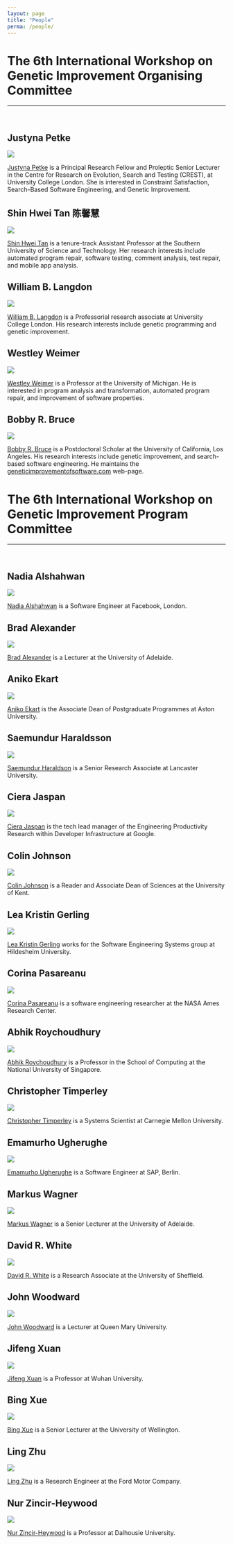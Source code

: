 ```yaml
---
layout: page
title: "People"
perma: /people/
---
```


# The 6th International Workshop on Genetic Improvement Organising Committee 

<hr><br>

## Justyna Petke

![](./profile_images/justyna.jpg)

[Justyna Petke](http://www0.cs.ucl.ac.uk/staff/j.petke) is a Principal Research Fellow and Proleptic Senior Lecturer in the Centre for Research on Evolution, Search and Testing (CREST), at University College London. She is interested in Constraint Satisfaction, Search-Based Software Engineering, and Genetic Improvement.

## Shin Hwei Tan 陈馨慧

![](./profile_images/shin.jpg)

[Shin Hwei Tan](https://www.shinhwei.com) is a tenure-track Assistant Professor at the Southern University of Science and Technology. Her research interests include automated program repair, software testing, comment analysis, test repair, and mobile app analysis.


## William B. Langdon

![](./profile_images/bill.jpg)

[William B. Langdon](http://www0.cs.ucl.ac.uk/staff/w.langdon) is a Professorial research associate at University College London. His research interests include genetic programming and genetic improvement.

## Westley Weimer

![](./profile_images/westley.jpg)

[Westley Weimer](https://web.eecs.umich.edu/~weimerw) is a Professor at the University of Michigan. He is interested in program analysis and transformation, automated program repair, and improvement of software properties.

## Bobby R. Bruce

![](./profile_images/bobby.png)

[Bobby R. Bruce](https://web.cs.ucla.edu/~b.bruce) is a Postdoctoral Scholar at the University of California, Los Angeles. His research interests include genetic improvement, and search-based software engineering. He maintains the [geneticimprovementofsoftware.com](http://www.geneticimprovementofsoftware.com) web-page.

# The 6th International Workshop on Genetic Improvement Program Committee

<hr><br>

## Nadia Alshahwan

![](./profile_images/nadia.jpeg)

[Nadia Alshahwan](https://www.linkedin.com/in/nadiaalshahwan) is a Software Engineer at Facebook, London.

## Brad Alexander

![](./profile_images/brad.jpg)

[Brad Alexander](http://www.cs.adelaide.edu.au/~brad/) is a Lecturer at the University of Adelaide.

## Aniko Ekart

![](./profile_images/aniko.jpg)

[Aniko Ekart](https://www2.aston.ac.uk/eas/staff/a-z/dr-aniko-ekart) is the Associate Dean of Postgraduate Programmes at Aston University.

## Saemundur Haraldsson

![](./profile_images/sami.jpg)

[Saemundur Haraldson](https://www.lancaster.ac.uk/sci-tech/about-us/people/saemundur-haraldsson) is a Senior Research Associate at Lancaster University.

## Ciera Jaspan

![](./profile_images/ciera.jpg)

[Ciera Jaspan](https://research.google.com/pubs/CieraJaspan.html) is the tech lead manager of the Engineering Productivity Research within Developer Infrastructure at Google.

## Colin Johnson

![](./profile_images/colin.jpg)

[Colin Johnson](http://www.cs.kent.ac.uk/people/staff/cgj) is a Reader and Associate Dean of Sciences at the University of Kent.

## Lea Kristin Gerling

![](./profile_images/lea.jpg)

[Lea Kristin Gerling](https://sse.uni-hildesheim.de/mitglieder/lea-kristin-gerling) works for the Software Engineering Systems group at Hildesheim University.

## Corina Pasareanu

![](./profile_images/corina.png)

[Corina Pasareanu](https://ti.arc.nasa.gov/profile/pcorina/) is a software engineering researcher at the NASA Ames Research Center.

## Abhik Roychoudhury

![](./profile_images/abhik.jpg)

[Abhik Roychoudhury](http://www.comp.nus.edu.sg/~abhik/) is a Professor in the School of Computing at the National University of Singapore.

## Christopher Timperley

![](./profile_images/chris.jpg)

[Christopher Timperley](https://www.cs.cmu.edu/directory/ctimperl) is a Systems Scientist at Carnegie Mellon University.

## Emamurho Ugherughe

![](./profile_images/emamurho.jpeg)

[Emamurho Ugherughe](https://www.linkedin.com/in/emamurho) is a Software Engineer at SAP, Berlin.

## Markus Wagner

![](./profile_images/markus.jpg)

[Markus Wagner](http://cs.adelaide.edu.au/~markus/) is a Senior Lecturer at the University of Adelaide.

## David R. White

![](./profile_images/david.jpg)

[David R. White](http://www.davidrwhite.co.uk/) is a Research Associate at the University of Sheffield.

## John Woodward

![](./profile_images/john.jpg)

[John Woodward](http://www.eecs.qmul.ac.uk/people/view/54720/dr-john-woodward) is a Lecturer at Queen Mary University.

## Jifeng Xuan

![](./profile_images/jifeng.jpg)

[Jifeng Xuan](http://jifeng-xuan.com/) is a Professor at Wuhan University.

## Bing Xue

![](./profile_images/bing.jpg)

[Bing Xue](http://ecs.victoria.ac.nz/Main/BingXue) is a Senior Lecturer at the University of Wellington.

## Ling Zhu

![](./profile_images/ling.jpg)

[Ling Zhu](https://linkedin.com/in/ling-zhu-a8098b15) is a Research Engineer at the Ford Motor Company.

## Nur Zincir-Heywood

![](./profile_images/nur.jpg)

[Nur Zincir-Heywood](http://www.cs.dal.ca/~zincir) is a Professor at Dalhousie University.
